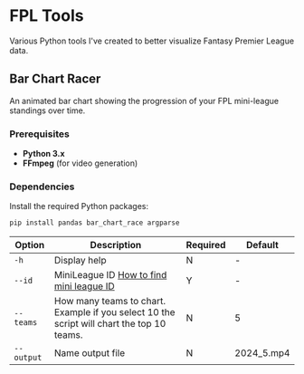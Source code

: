 # FPL Tools

Various Python tools I've created to better visualize Fantasy Premier League data.

## Bar Chart Racer

An animated bar chart showing the progression of your FPL mini-league standings over time.

### Prerequisites

- **Python 3.x**
- **FFmpeg** (for video generation)

### Dependencies

Install the required Python packages:

```bash
pip install pandas bar_chart_race argparse
```

| Option    | Description | Required | Default |
| -------- | ------- | -------- | ------- |
| ```-h ```  | Display help | N | - |
| ```--id``` | MiniLeague ID [How to find mini league ID](https://fplrank.live/how-to-find-your-league-id 'minileagueid')| Y | - |
|```--teams```| How many teams to chart. Example if you select 10 the script will chart the top 10 teams. | N | 5 |
|```--output``` | Name output file | N | 2024_5.mp4 |

